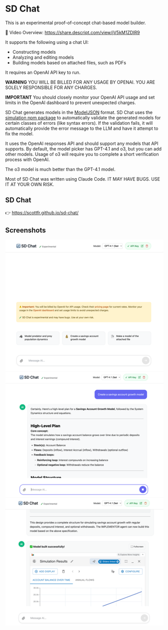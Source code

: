 # SD Chat

This is an experimental proof-of-concept chat-based model builder.

🎥 Video Overview: https://share.descript.com/view/jV5kM1ZDIR9

It supports the following using a chat UI:

- Constructing models
- Analyzing and editing models
- Building models based on attached files, such as PDFs

It requires an OpenAI API key to run.

**WARNING** YOU WILL BE BILLED FOR ANY USAGE BY OPENAI. YOU ARE SOLELY RESPONSIBLE FOR ANY CHARGES.

**IMPORTANT** You should closely monitor your OpenAI API usage and set limits in the OpenAI dashboard to prevent unexpected charges.

SD Chat generates models in the [ModelJSON](https://github.com/scottfr/modeljson) format. SD Chat uses the [simulation npm package](https://github.com/scottfr/simulation) to automatically validate the generated models for certain classes of errors (like syntax errors). If the validation fails, it will automatically provide the error message to the LLM and have it attempt to fix the model.

It uses the OpenAI responses API and should support any models that API supports. By default, the model picker has GPT-4.1 and o3, but you can add other models. Usage of o3 will require you to complete a short verification process with OpenAI.

The o3 model is much better than the GPT-4.1 model.

Most of SD Chat was written using Claude Code. IT MAY HAVE BUGS. USE IT AT YOUR OWN RISK.

## SD Chat

👉 https://scottfr.github.io/sd-chat/

## Screenshots

![Blank](docs/blank.png)
![Chat](docs/chat.png)
![Model](docs/model.png)
